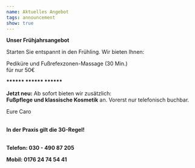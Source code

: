 ```yaml
---
name: Aktuelles Angebot
tags: announcement
show: true
---
```

**Unser Frühjahrsangebot**

Starten Sie entspannt in den Frühling.
Wir bieten Ihnen:

Pediküre und Fußrefexzonen-Massage (30 Min.)
</br >für nur 50€

**\*\*\*\*\*\* \*\*\*\*\*\* \*\*\*\*\*\*** 

**Jetzt neu:**
Ab sofort bieten wir zusätzlich: </br >
**Fußpflege und klassische Kosmetik** an. Vorerst nur telefonisch buchbar.</br >

Eure Caro

</br >**In der Praxis gilt die 3G-Regel!**</br ></br >

**Telefon: 030 - 490 87 205</br >**

**Mobil: 0176 24 74 54 41**
</br ></br >